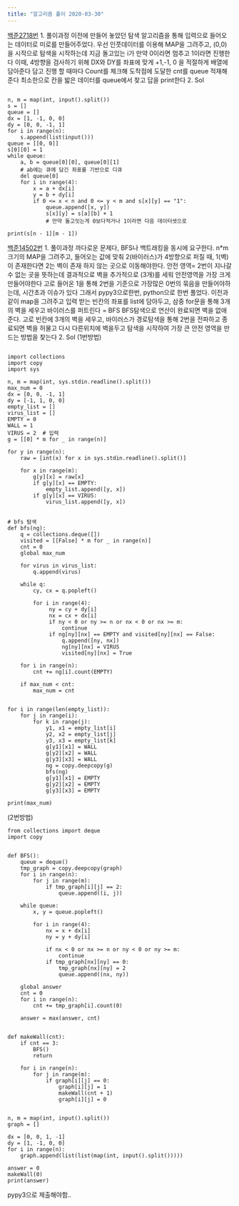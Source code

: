 ```yaml
---
title: "알고리즘 풀이 2020-03-30"
---
```


[백준2718번](https://www.acmicpc.net/problem/2178)
    1. 풀이과정
        이전에 만들어 놓았던 탐색 알고리즘을 통해 입력으로 들어오는 데이터로 미로를 만들어주었다.
        우선 인풋데이터를 이용해 MAP을 그려주고, (0,0)을 시작으로 탐색을 시작하는데 지금 돌고있는 i가 만약 0이라면 멈추고 1이라면 진행한다 
        이때, 4방향을 검사하기 위해 DX와 DY를 좌표에 맞게 +1,-1, 0 을 적절하게 배열에 담아준다
        담고 진행 할 때마다 Count를 체크해 도착점에 도달한 cnt를 queue 적재해준다
        최소한으로 칸을 밟은 데이터를 queue에서 찾고 답을 print한다
    2. Sol

```

n, m = map(int, input().split())
s = []
queue = []
dx = [1, -1, 0, 0]
dy = [0, 0, -1, 1]
for i in range(n):
    s.append(list(input()))
queue = [[0, 0]]
s[0][0] = 1
while queue:
    a, b = queue[0][0], queue[0][1]
    # ab에는 큐에 담긴 좌표를 기반으로 디큐
    del queue[0]
    for i in range(4):
        x = a + dx[i]
        y = b + dy[i]
        if 0 <= x < n and 0 <= y < m and s[x][y] == "1":
            queue.append([x, y])
            s[x][y] = s[a][b] + 1
            # 만약 돌고잇는게 0보다적거나 1이라면 다음 데이터셋으로

print(s[n - 1][m - 1])

```

[백준14502번](https://www.acmicpc.net/problem/14502)
    1. 풀이과정
    까다로운 문제다, BFS나 백트래킹을 동시에 요구한다.
    n*m크기의 MAP을 그려주고, 들어오는 값에 맞춰 2(바이러스)가 4방향으로 퍼질 때, 1(벽)이 존재한다면 2는 벽이 존재 하지 않는 곳으로 이동해야한다.
    안전 영역= 2번이 지나갈 수 없는 곳을 뜻하는데 결과적으로 벽을 추가적으로 (3개)를 세워 안전영역을 가장 크게 만들어야한다
    고로 들어온 1을 통해 2번을 기준으로 가장많은 0번의 묶음을 만들어야하는데,
    시간초과 이슈가 있다 그래서 pypy3으로한번, python으로 한번 풀었다.
    이전과 같이 map을 그려주고 입력 받는 빈칸의 좌표를 list에 담아두고, 삼중 for문을 통해 3개의 벽을 세우고 바이러스를 퍼트린다 = BFS
    BFS탐색으로 연산이 완료되면 벽을 없애준다.
    고로 빈칸에 3개의 벽을 세우고, 바이러스가 경로탐색을 통해 2번을 전파하고 종료되면 벽을 허물고 다시 다른위치에 벽을두고 탐색을 시작하여 가장 큰 안전 영역을 만드는 방법을 찾는다
    2. Sol
    (1번방법)
    
```

import collections
import copy
import sys

n, m = map(int, sys.stdin.readline().split())
max_num = 0
dx = [0, 0, -1, 1]
dy = [-1, 1, 0, 0]
empty_list = []
virus_list = []
EMPTY = 0
WALL = 1
VIRUS = 2  # 입력
g = [[0] * m for _ in range(n)]

for y in range(n):
    raw = [int(x) for x in sys.stdin.readline().split()]

    for x in range(m):
        g[y][x] = raw[x]
        if g[y][x] == EMPTY:
            empty_list.append([y, x])
        if g[y][x] == VIRUS:
            virus_list.append([y, x])


# bfs 탐색
def bfs(ng):
    q = collections.deque([])
    visited = [[False] * m for _ in range(n)]
    cnt = 0
    global max_num

    for virus in virus_list:
        q.append(virus)

    while q:
        cy, cx = q.popleft()

        for i in range(4):
             ny = cy + dy[i]
             nx = cx + dx[i]
             if ny < 0 or ny >= n or nx < 0 or nx >= m:
                 continue
             if ng[ny][nx] == EMPTY and visited[ny][nx] == False:
                 q.append([ny, nx])
                 ng[ny][nx] = VIRUS
                 visited[ny][nx] = True

    for i in range(n):
        cnt += ng[i].count(EMPTY)

    if max_num < cnt:
        max_num = cnt


for i in range(len(empty_list)):
    for j in range(i):
        for k in range(j):
            y1, x1 = empty_list[i]
            y2, x2 = empty_list[j]
            y3, x3 = empty_list[k]
            g[y1][x1] = WALL
            g[y2][x2] = WALL
            g[y3][x3] = WALL
            ng = copy.deepcopy(g)
            bfs(ng)
            g[y1][x1] = EMPTY
            g[y2][x2] = EMPTY
            g[y3][x3] = EMPTY

print(max_num)

```

(2번방법)

```
from collections import deque
import copy


def BFS():
    queue = deque()
    tmp_graph = copy.deepcopy(graph)
    for i in range(n):
        for j in range(m):
            if tmp_graph[i][j] == 2:
                queue.append((i, j))

    while queue:
        x, y = queue.popleft()

        for i in range(4):
            nx = x + dx[i]
            ny = y + dy[i]

            if nx < 0 or nx >= n or ny < 0 or ny >= m:
                continue
            if tmp_graph[nx][ny] == 0:
                tmp_graph[nx][ny] = 2
                queue.append((nx, ny))

    global answer
    cnt = 0
    for i in range(n):
        cnt += tmp_graph[i].count(0)

    answer = max(answer, cnt)


def makeWall(cnt):
    if cnt == 3:
        BFS()
        return

    for i in range(n):
        for j in range(m):
            if graph[i][j] == 0:
                graph[i][j] = 1
                makeWall(cnt + 1)
                graph[i][j] = 0


n, m = map(int, input().split())
graph = []

dx = [0, 0, 1, -1]
dy = [1, -1, 0, 0]
for i in range(n):
    graph.append(list(list(map(int, input().split()))))

answer = 0
makeWall(0)
print(answer)

```
pypy3으로 제출해야함..